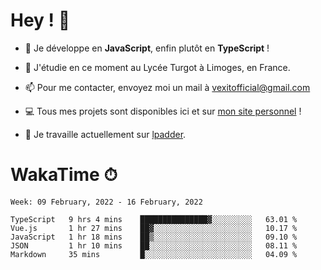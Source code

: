 # Hey ! 🌃

- 🔭 Je développe en **JavaScript**, enfin plutôt en **TypeScript** !

- 🌱 J'étudie en ce moment au Lycée Turgot à Limoges, en France.

- 📫 Pour me contacter, envoyez moi un mail à <a href="mailto:vexitofficial@gmail.com">vexitofficial@gmail.com</a>

- 💻 Tous mes projets sont disponibles ici et sur <a href="https://www.vexcited.me">mon site personnel</a> !

- 👀 Je travaille actuellement sur [lpadder](https://github.com/Vexcited/lpadder).

# WakaTime ⏱

<!--START_SECTION:waka-->
```text
Week: 09 February, 2022 - 16 February, 2022

TypeScript   9 hrs 4 mins    ███████████████▓░░░░░░░░░   63.01 % 
Vue.js       1 hr 27 mins    ██▓░░░░░░░░░░░░░░░░░░░░░░   10.17 % 
JavaScript   1 hr 18 mins    ██▒░░░░░░░░░░░░░░░░░░░░░░   09.10 % 
JSON         1 hr 10 mins    ██░░░░░░░░░░░░░░░░░░░░░░░   08.11 % 
Markdown     35 mins         █░░░░░░░░░░░░░░░░░░░░░░░░   04.09 % 
```
<!--END_SECTION:waka-->
